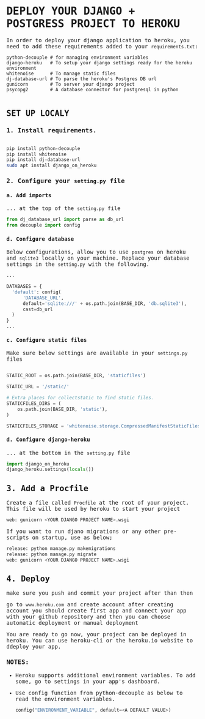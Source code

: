 <samp>

# DEPLOY YOUR DJANGO + POSTGRESS PROJECT TO HEROKU

In order to deploy your django application to heroku, you need to add these requirements added to your `requirements.txt`:
  
~~~~~
python-decouple # for managing environment variables
django-heroku   # To setup your django settings ready for the heroku environment 
whitenoise      # To manage static files
dj-database-url # To parse the heroku's Postgres DB url
gunicorn        # To server your django project
psycopg2        # A database connector for postgresql in python
  
~~~~~

## SET UP LOCALY
  
### 1.  Install requirements.

  ```bash

  pip install python-decouple
  pip install whitenoise
  pip install dj-database-url
  sudo apt install django_on_heroku

  ```

### 2.  Configure your `setting.py` file
  
#### a. Add imports
  ... at the top of the `setting.py` file
  ```python
  from dj_database_url import parse as db_url
  from decouple import config
  ```

#### d. Configure database
  Below configurations, allow you to use `postgres` on heroku and `sqlite3` locally on your machine. Replace your database settings in the `setting.py` with the following.
  ```python
  ...

  DATABASES = {
    'default': config(
        'DATABASE_URL',
        default='sqlite:///' + os.path.join(BASE_DIR, 'db.sqlite3'),
        cast=db_url
    )
  }
  ...
  ```

#### c. Configure static files
  Make sure below settings are available in your `settings.py` files
  ```python

  STATIC_ROOT = os.path.join(BASE_DIR, 'staticfiles')

  STATIC_URL = '/static/'

  # Extra places for collectstatic to find static files.
  STATICFILES_DIRS = (
      os.path.join(BASE_DIR, 'static'),
  )

  STATICFILES_STORAGE = 'whitenoise.storage.CompressedManifestStaticFilesStorage'

  ```

#### d. Configure django-heroku
  ... at the bottom in the `setting.py` file
  ```python
  import django_on_heroku
  django_heroku.settings(locals())
  ```

## 3. Add a Procfile
Create a file called `Procfile` at the root of your project. This file will be used by heroku to start your project
```bash
web: gunicorn <YOUR DJANGO PROJECT NAME>.wsgi
```

If you want to run djano migrations or any other pre-scripts on startup, use as below;
```bash
release: python manage.py makemigrations
release: python manage.py migrate
web: gunicorn <YOUR DJANGO PROJECT NAME>.wsgi
```
 
## 4. Deploy
make sure you push and commit your project after than then  
  
go to ```www.heroku.com``` and create account after creating account you should create first app and connect your app with your github repository
and then you can choose automatic deployment or manual deployment
  
You are ready to go now, your project can be deployed in heroku. 
You can use heroku-cli or the heroku.io website to ddeploy your app.

### NOTES:

- Heroku supports additional environment variables. To add some, go to settings in your app's dashboard.

- Use config function from python-decouple as below to read the environment variables.

  ```python
  config("ENVIRONMENT_VARIABLE", default=<A DEFAULT VALUE>)
  ```
  
</samp>
